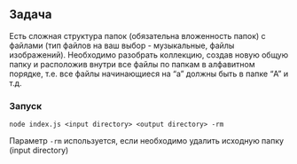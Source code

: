 ## Задача

Есть сложная структура папок (обязательна вложенность папок) с файлами 
(тип файлов на ваш выбор - музыкальные, файлы изображений). Необходимо разобрать коллекцию, 
создав новую общую папку и расположив внутри все файлы по папкам в алфавитном порядке, т.е. 
все файлы начинающиеся на “a” должны быть в папке “A” и т.д. 

### Запуск
```
node index.js <input directory> <output directory> -rm
```

Параметр `-rm` используется, если необходимо удалить исходную папку (input directory)